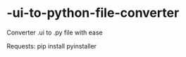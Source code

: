 # -ui-to-python-file-converter
Converter .ui to .py file with ease

Requests:
pip install pyinstaller
